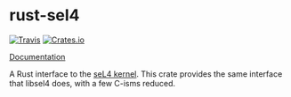 # rust-sel4

[![Travis](https://img.shields.io/travis/robigalia/rust-sel4.svg?style=flat-square)](https://travis-ci.org/robigalia/rust-sel4)
[![Crates.io](https://img.shields.io/crates/v/sel4-sys.svg?style=flat-square)](https://crates.io/crates/sel4-sys)

[Documentation](https://doc.robigalia.org/sel4_sys)

A Rust interface to the [seL4 kernel](https://sel4.systems). This crate
provides the same interface that libsel4 does, with a few C-isms reduced.